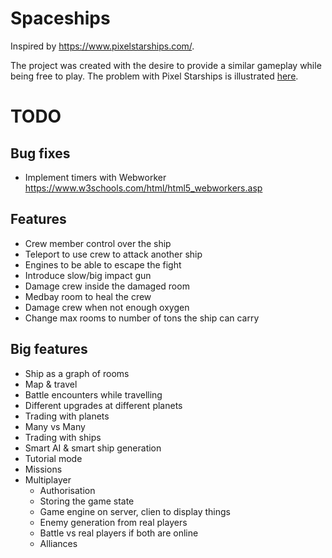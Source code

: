 # Spaceships

Inspired by https://www.pixelstarships.com/.

The project was created with the desire to provide a similar gameplay while being free to play. The problem with Pixel Starships is illustrated [here](https://cdn.baekdal.com/_img/2014/taxi-inapp.gif).

# TODO

## Bug fixes

* Implement timers with Webworker https://www.w3schools.com/html/html5_webworkers.asp 

## Features

* Crew member control over the ship
* Teleport to use crew to attack another ship
* Engines to be able to escape the fight
* Introduce slow/big impact gun
* Damage crew inside the damaged room
* Medbay room to heal the crew
* Damage crew when not enough oxygen
* Change max rooms to number of tons the ship can carry

## Big features

* Ship as a graph of rooms
* Map & travel
* Battle encounters while travelling
* Different upgrades at different planets
* Trading with planets
* Many vs Many
* Trading with ships
* Smart AI & smart ship generation
* Tutorial mode
* Missions
* Multiplayer
  * Authorisation
  * Storing the game state
  * Game engine on server, clien to display things
  * Enemy generation from real players
  * Battle vs real players if both are online
  * Alliances

